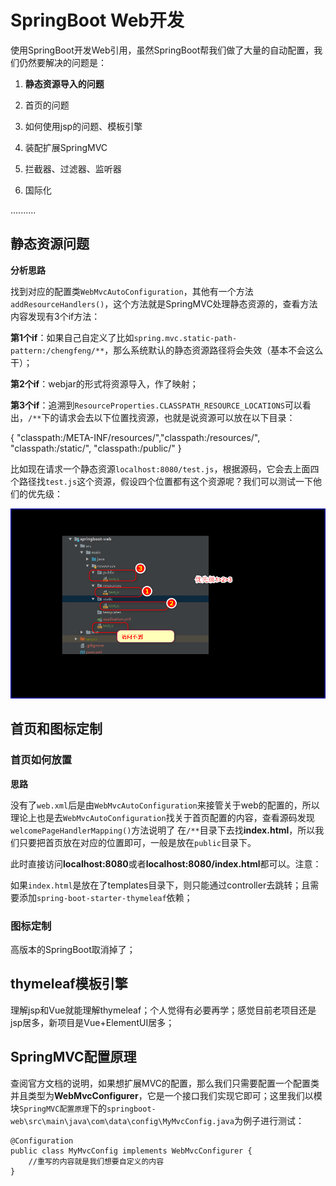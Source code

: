 # SpringBoot Web开发

使用SpringBoot开发Web引用，虽然SpringBoot帮我们做了大量的自动配置，我们仍然要解决的问题是：
1. **静态资源导入的问题**

2. 首页的问题

3. 如何使用jsp的问题、模板引擎

4. 装配扩展SpringMVC

5. 拦截器、过滤器、监听器

6. 国际化

..........



## 静态资源问题

**分析思路**

找到对应的配置类`WebMvcAutoConfiguration`，其他有一个方法`addResourceHandlers()`，这个方法就是SpringMVC处理静态资源的，查看方法内容发现有3个if方法：

**第1个if**：如果自己自定义了比如`spring.mvc.static-path-pattern:/chengfeng/**`，那么系统默认的静态资源路径将会失效（基本不会这么干）；

**第2个if**：webjar的形式将资源导入，作了映射；

**第3个if**：追溯到`ResourceProperties.CLASSPATH_RESOURCE_LOCATIONS`可以看出，`/**`下的请求会去以下位置找资源，也就是说资源可以放在以下目录：

{ "classpath:/META-INF/resources/","classpath:/resources/", "classpath:/static/", "classpath:/public/" }

比如现在请求一个静态资源`localhost:8080/test.js`，根据源码，它会去上面四个路径找`test.js`这个资源，假设四个位置都有这个资源呢？我们可以测试一下他们的优先级：

![静态资源目录的位置和优先级](https://github.com/MajorTooooom/SpringBoot/blob/master/images/%E9%9D%99%E6%80%81%E8%B5%84%E6%BA%90%E7%9B%AE%E5%BD%95%E7%9A%84%E4%BD%8D%E7%BD%AE%E5%92%8C%E4%BC%98%E5%85%88%E7%BA%A7.png)

 ## 首页和图标定制
 
 ### 首页如何放置
 **思路**
 
没有了`web.xml`后是由`WebMvcAutoConfiguration`来接管关于web的配置的，所以理论上也是去`WebMvcAutoConfiguration`找关于首页配置的内容，查看源码发现`welcomePageHandlerMapping()`方法说明了
在`/**`目录下去找**index.html**，所以我们只要把首页放在对应的位置即可，一般是放在`public`目录下。

此时直接访问**localhost:8080**或者**localhost:8080/index.html**都可以。注意：

如果`index.html`是放在了templates目录下，则只能通过controller去跳转；且需要添加`spring-boot-starter-thymeleaf`依赖；

### 图标定制

高版本的SpringBoot取消掉了；

## thymeleaf模板引擎

理解jsp和Vue就能理解thymeleaf；个人觉得有必要再学；感觉目前老项目还是jsp居多，新项目是Vue+ElementUI居多；

## SpringMVC配置原理

查阅官方文档的说明，如果想扩展MVC的配置，那么我们只需要配置一个配置类并且类型为**WebMvcConfigurer**，它是一个接口我们实现它即可；这里我们以模块`SpringMVC配置原理`下的`springboot-web\src\main\java\com\data\config\MyMvcConfig.java`为例子进行测试：

```
@Configuration
public class MyMvcConfig implements WebMvcConfigurer {
    //重写的内容就是我们想要自定义的内容
}
```

    

